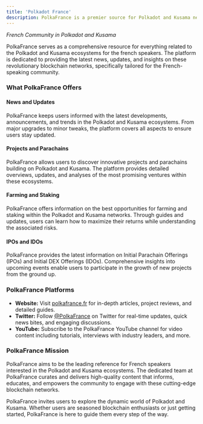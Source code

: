 ```yaml
---
title: 'Polkadot France'
description: PolkaFrance is a premier source for Polkadot and Kusama news, updates, projects tailored for French speakers.
---
```


*French Community in Polkadot and Kusama*

PolkaFrance serves as a comprehensive resource for everything related to the Polkadot and Kusama ecosystems for the french speakers. The platform is dedicated to providing the latest news, updates, and insights on these revolutionary blockchain networks, specifically tailored for the French-speaking community.

### What PolkaFrance Offers

#### News and Updates

PolkaFrance keeps users informed with the latest developments, announcements, and trends in the Polkadot and Kusama ecosystems. From major upgrades to minor tweaks, the platform covers all aspects to ensure users stay updated.

#### Projects and Parachains

PolkaFrance allows users to discover innovative projects and parachains building on Polkadot and Kusama. The platform provides detailed overviews, updates, and analyses of the most promising ventures within these ecosystems.

#### Farming and Staking

PolkaFrance offers information on the best opportunities for farming and staking within the Polkadot and Kusama networks. Through guides and updates, users can learn how to maximize their returns while understanding the associated risks.

#### IPOs and IDOs

PolkaFrance provides the latest information on Initial Parachain Offerings (IPOs) and Initial DEX Offerings (IDOs). Comprehensive insights into upcoming events enable users to participate in the growth of new projects from the ground up.

### PolkaFrance Platforms

- **Website:** Visit [polkafrance.fr](http://polkafrance.fr) for in-depth articles, project reviews, and detailed guides.
- **Twitter:** Follow [@PolkaFrance](https://twitter.com/PolkaFrance) on Twitter for real-time updates, quick news bites, and engaging discussions.
- **YouTube:** Subscribe to the PolkaFrance YouTube channel for video content including tutorials, interviews with industry leaders, and more.

### PolkaFrance Mission

PolkaFrance aims to be the leading reference for French speakers interested in the Polkadot and Kusama ecosystems. The dedicated team at PolkaFrance curates and delivers high-quality content that informs, educates, and empowers the community to engage with these cutting-edge blockchain networks.

PolkaFrance invites users to explore the dynamic world of Polkadot and Kusama. Whether users are seasoned blockchain enthusiasts or just getting started, PolkaFrance is here to guide them every step of the way.
